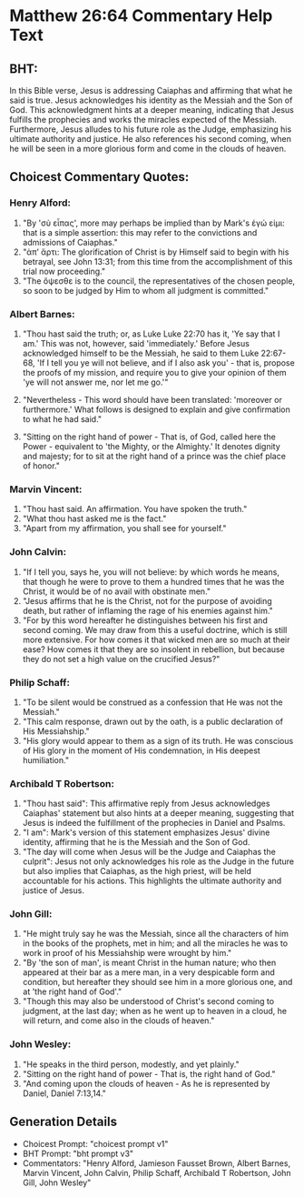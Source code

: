 # Matthew 26:64 Commentary Help Text

## BHT:
In this Bible verse, Jesus is addressing Caiaphas and affirming that what he said is true. Jesus acknowledges his identity as the Messiah and the Son of God. This acknowledgment hints at a deeper meaning, indicating that Jesus fulfills the prophecies and works the miracles expected of the Messiah. Furthermore, Jesus alludes to his future role as the Judge, emphasizing his ultimate authority and justice. He also references his second coming, when he will be seen in a more glorious form and come in the clouds of heaven.

## Choicest Commentary Quotes:
### Henry Alford:
1. "By 'σὺ εἶπας', more may perhaps be implied than by Mark's ἐγώ εἰμι: that is a simple assertion: this may refer to the convictions and admissions of Caiaphas."
2. "ἀπʼ ἄρτι: The glorification of Christ is by Himself said to begin with his betrayal, see John 13:31; from this time from the accomplishment of this trial now proceeding."
3. "The ὄψεσθε is to the council, the representatives of the chosen people, so soon to be judged by Him to whom all judgment is committed."

### Albert Barnes:
1. "Thou hast said the truth; or, as Luke Luke 22:70 has it, 'Ye say that I am.' This was not, however, said 'immediately.' Before Jesus acknowledged himself to be the Messiah, he said to them Luke 22:67-68, 'If I tell you ye will not believe, and if I also ask you' - that is, propose the proofs of my mission, and require you to give your opinion of them 'ye will not answer me, nor let me go.'" 

2. "Nevertheless - This word should have been translated: 'moreover or furthermore.' What follows is designed to explain and give confirmation to what he had said."

3. "Sitting on the right hand of power - That is, of God, called here the Power - equivalent to 'the Mighty, or the Almighty.' It denotes dignity and majesty; for to sit at the right hand of a prince was the chief place of honor."

### Marvin Vincent:
1. "Thou hast said. An affirmation. You have spoken the truth." 
2. "What thou hast asked me is the fact." 
3. "Apart from my affirmation, you shall see for yourself."

### John Calvin:
1. "If I tell you, says he, you will not believe: by which words he means, that though he were to prove to them a hundred times that he was the Christ, it would be of no avail with obstinate men."
2. "Jesus affirms that he is the Christ, not for the purpose of avoiding death, but rather of inflaming the rage of his enemies against him."
3. "For by this word hereafter he distinguishes between his first and second coming. We may draw from this a useful doctrine, which is still more extensive. For how comes it that wicked men are so much at their ease? How comes it that they are so insolent in rebellion, but because they do not set a high value on the crucified Jesus?"

### Philip Schaff:
1. "To be silent would be construed as a confession that He was not the Messiah."
2. "This calm response, drawn out by the oath, is a public declaration of His Messiahship."
3. "His glory would appear to them as a sign of its truth. He was conscious of His glory in the moment of His condemnation, in His deepest humiliation."

### Archibald T Robertson:
1. "Thou hast said": This affirmative reply from Jesus acknowledges Caiaphas' statement but also hints at a deeper meaning, suggesting that Jesus is indeed the fulfillment of the prophecies in Daniel and Psalms.
2. "I am": Mark's version of this statement emphasizes Jesus' divine identity, affirming that he is the Messiah and the Son of God.
3. "The day will come when Jesus will be the Judge and Caiaphas the culprit": Jesus not only acknowledges his role as the Judge in the future but also implies that Caiaphas, as the high priest, will be held accountable for his actions. This highlights the ultimate authority and justice of Jesus.

### John Gill:
1. "He might truly say he was the Messiah, since all the characters of him in the books of the prophets, met in him; and all the miracles he was to work in proof of his Messiahship were wrought by him."
2. "By 'the son of man', is meant Christ in the human nature; who then appeared at their bar as a mere man, in a very despicable form and condition, but hereafter they should see him in a more glorious one, and at 'the right hand of God'."
3. "Though this may also be understood of Christ's second coming to judgment, at the last day; when as he went up to heaven in a cloud, he will return, and come also in the clouds of heaven."

### John Wesley:
1. "He speaks in the third person, modestly, and yet plainly."
2. "Sitting on the right hand of power - That is, the right hand of God."
3. "And coming upon the clouds of heaven - As he is represented by Daniel, Daniel 7:13,14."


## Generation Details
- Choicest Prompt: "choicest prompt v1"
- BHT Prompt: "bht prompt v3"
- Commentators: "Henry Alford, Jamieson Fausset Brown, Albert Barnes, Marvin Vincent, John Calvin, Philip Schaff, Archibald T Robertson, John Gill, John Wesley"
